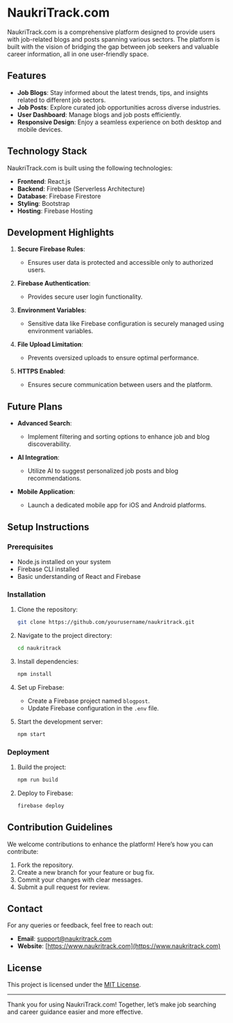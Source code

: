 # NaukriTrack.com

NaukriTrack.com is a comprehensive platform designed to provide users with job-related blogs and posts spanning various sectors. The platform is built with the vision of bridging the gap between job seekers and valuable career information, all in one user-friendly space.

## Features

- **Job Blogs**: Stay informed about the latest trends, tips, and insights related to different job sectors.
- **Job Posts**: Explore curated job opportunities across diverse industries.
- **User Dashboard**: Manage blogs and job posts efficiently.
- **Responsive Design**: Enjoy a seamless experience on both desktop and mobile devices.

## Technology Stack

NaukriTrack.com is built using the following technologies:

- **Frontend**: React.js
- **Backend**: Firebase (Serverless Architecture)
- **Database**: Firebase Firestore
- **Styling**: Bootstrap
- **Hosting**: Firebase Hosting

## Development Highlights

1. **Secure Firebase Rules**:
   - Ensures user data is protected and accessible only to authorized users.

2. **Firebase Authentication**:
   - Provides secure user login functionality.

3. **Environment Variables**:
   - Sensitive data like Firebase configuration is securely managed using environment variables.

4. **File Upload Limitation**:
   - Prevents oversized uploads to ensure optimal performance.

5. **HTTPS Enabled**:
   - Ensures secure communication between users and the platform.

## Future Plans

- **Advanced Search**:
  - Implement filtering and sorting options to enhance job and blog discoverability.

- **AI Integration**:
  - Utilize AI to suggest personalized job posts and blog recommendations.

- **Mobile Application**:
  - Launch a dedicated mobile app for iOS and Android platforms.

## Setup Instructions

### Prerequisites

- Node.js installed on your system
- Firebase CLI installed
- Basic understanding of React and Firebase

### Installation

1. Clone the repository:
   ```bash
   git clone https://github.com/yourusername/naukritrack.git
   ```

2. Navigate to the project directory:
   ```bash
   cd naukritrack
   ```

3. Install dependencies:
   ```bash
   npm install
   ```

4. Set up Firebase:
   - Create a Firebase project named `blogpost`.
   - Update Firebase configuration in the `.env` file.

5. Start the development server:
   ```bash
   npm start
   ```

### Deployment

1. Build the project:
   ```bash
   npm run build
   ```

2. Deploy to Firebase:
   ```bash
   firebase deploy
   ```

## Contribution Guidelines

We welcome contributions to enhance the platform! Here’s how you can contribute:

1. Fork the repository.
2. Create a new branch for your feature or bug fix.
3. Commit your changes with clear messages.
4. Submit a pull request for review.

## Contact

For any queries or feedback, feel free to reach out:

- **Email**: support@naukritrack.com
- **Website**: [https://www.naukritrack.com](https://www.naukritrack.com)

## License

This project is licensed under the [MIT License](LICENSE).

---

Thank you for using NaukriTrack.com! Together, let’s make job searching and career guidance easier and more effective.

